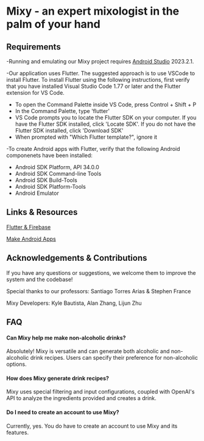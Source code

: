 # Mixy - an expert mixologist in the palm of your hand

## Requirements
-Running and emulating our Mixy project requires [Android Studio](https://developer.android.com/studio?gad_source=1&gclid=CjwKCAjww_iwBhApEiwAuG6ccC40B0YcyAR-T0S9TeujG3EnZ7OVNeyRqW2KACdGY2GLu0-6lHqYvBoCFWEQAvD_BwE&gclsrc=aw.ds) 2023.2.1.

-Our application uses Flutter. The suggested approach is to use VSCode to install Flutter. To install Flutter using the following instructions, first verify that you have installed Visual Studio Code 1.77 or later and the Flutter extension for VS Code.
* To open the Command Palette inside VS Code, press Control + Shift + P
* In the Command Palette, type 'flutter'
* VS Code prompts you to locate the Flutter SDK on your computer. If you have the Flutter SDK installed, click 'Locate SDK'. If you do not have the Flutter SDK installed, click 'Download SDK'
* When prompted with "Which Flutter template?", ignore it

-To create Android apps with Flutter, verify that the following Android componenets have been installed:
* Android SDK Platform, API 34.0.0
* Android SDK Command-line Tools
* Android SDK Build-Tools
* Android SDK Platform-Tools
* Android Emulator

## Links & Resources
[Flutter & Firebase](https://flutterflow.io/?gad_source=1&gclid=CjwKCAjww_iwBhApEiwAuG6ccJlWJp6GyQpaDd74Dl1gRrv6G9P_KpvYWq4g1GCkAEEvi3efiqoy1BoC1VgQAvD_BwE)

[Make Android Apps](https://docs.flutter.dev/get-started/install/windows/mobile?tab=vscode)

## Acknowledgements & Contributions
If you have any questions or suggestions, we welcome them to improve the system and the codebase!

Special thanks to our professors: Santiago Torres Arias & Stephen France

Mixy Developers: Kyle Bautista, Alan Zhang, Lijun Zhu

## FAQ

#### Can Mixy help me make non-alcoholic drinks?

Absolutely! Mixy is versatile and can generate both alcoholic and non-alcoholic drink recipes. Users can specify their preference for non-alcoholic options.



#### How does Mixy generate drink recipes?

Mixy uses special filtering and input configurations, coupled with OpenAI's API to analyze the ingredients provided and creates a drink.



#### Do I need to create an account to use Mixy?

Currently, yes. You do have to create an account to use Mixy and its features.
